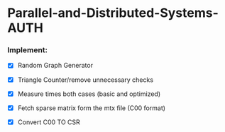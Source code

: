 # Parallel-and-Distributed-Systems-AUTH

### Implement:
- [x] Random Graph Generator
- [x] Triangle Counter/remove unnecessary checks
- [x] Measure times both cases (basic and optimized)
- [x] Fetch sparse matrix form the mtx file (C00 format)
- [x] Convert C00 TO CSR

